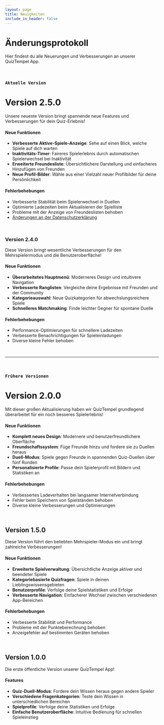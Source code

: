 ```yaml
---
layout: page
title: Neuigkeiten
include_in_header: false
---
```


# Änderungsprotokoll
Hier findest du alle Neuerungen und Verbesserungen an unserer QuizTempel App.

<br>

### `Aktuelle Version`
# **Version 2.5.0**
Unsere neueste Version bringt spannende neue Features und Verbesserungen für dein Quiz-Erlebnis!

#### Neue Funktionen
- **Verbesserte Aktive-Spiele-Anzeige**: Sehe auf einen Blick, welche Spiele auf dich warten
- **Inaktivitäts-Timer**: Faireres Spielerlebnis durch automatischen Spielerwechsel bei Inaktivität
- **Erweiterte Freundesliste**: Übersichtlichere Darstellung und einfacheres Hinzufügen von Freunden
- **Neue Profil-Bilder**: Wähle aus einer Vielzahl neuer Profilbilder für deine Persönlichkeit

#### Fehlerbehebungen
- Verbesserte Stabilität beim Spielerwechsel in Duellen
- Optimierte Ladezeiten beim Aktualisieren der Spielliste
- Probleme mit der Anzeige von Freundeslisten behoben
- [Änderungen an der Datenschutzerklärung](/QuizTempel/datenschutz)

<br>

### **Version 2.4.0**
Diese Version bringt wesentliche Verbesserungen für den Mehrspielermodus und die Benutzeroberfläche!

#### Neue Funktionen
- **Überarbeitetes Hauptmenü**: Moderneres Design und intuitivere Navigation
- **Verbesserte Ranglisten**: Vergleiche deine Ergebnisse mit Freunden und der Community
- **Kategorieauswahl**: Neue Quizkategorien für abwechslungsreichere Spiele
- **Schnelleres Matchmaking**: Finde leichter Gegner für spontane Duelle

#### Fehlerbehebungen
- Performance-Optimierungen für schnellere Ladezeiten
- Verbesserte Benachrichtigungen für Spieleinladungen
- Diverse kleine Fehler behoben

<br>

________
<br>

### `Frühere Versionen`
# **Version 2.0.0**
Mit dieser großen Aktualisierung haben wir QuizTempel grundlegend überarbeitet für ein noch besseres Spielerlebnis!

#### Neue Funktionen
- **Komplett neues Design**: Modernere und benutzerfreundlichere Oberfläche
- **Freundschaftssystem**: Füge Freunde hinzu und fordere sie zu Duellen heraus
- **Duell-Modus**: Spiele gegen Freunde in spannenden Quiz-Duellen über fünf Runden
- **Personalisierte Profile**: Passe dein Spielerprofil mit Bildern und Statistiken an

#### Fehlerbehebungen
- Verbessertes Ladeverhalten bei langsamer Internetverbindung
- Fehler beim Speichern von Spielständen behoben
- Diverse kleine Verbesserungen und Optimierungen

<br>

## **Version 1.5.0**
Diese Version führt den beliebten Mehrspieler-Modus ein und bringt zahlreiche Verbesserungen!

#### Neue Funktionen
- **Erweiterte Spielverwaltung**: Übersichtliche Anzeige aktiver und beendeter Spiele
- **Kategoriebasierte Quizfragen**: Spiele in deinen Lieblingswissensgebieten
- **Benutzerprofile**: Verfolge deine Spielstatistiken und Erfolge
- **Verbesserte Navigation**: Einfacherer Wechsel zwischen verschiedenen App-Bereichen

#### Fehlerbehebungen
- Verbesserte Stabilität und Performance
- Probleme mit der Punkteberechnung behoben
- Anzeigefehler auf bestimmten Geräten behoben

<br>

## **Version 1.0.0**
Die erste öffentliche Version unserer QuizTempel App!

#### Features
- **Quiz-Duell-Modus**: Fordere dein Wissen heraus gegen andere Spieler
- **Verschiedene Fragenkategorien**: Teste dein Wissen in unterschiedlichen Bereichen
- **Spielprofile**: Verfolge deine Statistiken und Erfolge
- **Einfache Benutzeroberfläche**: Intuitive Bedienung für schnellen Spieleinstieg

<br> 
